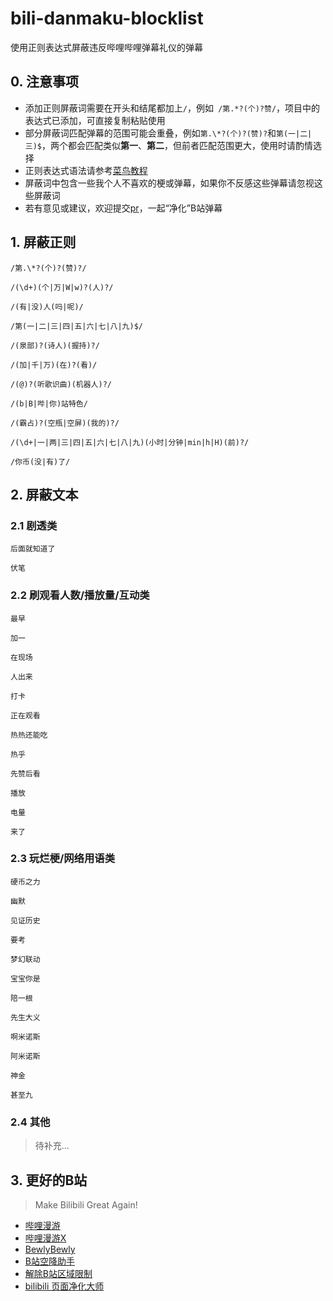 # bili-danmaku-blocklist

使用正则表达式屏蔽违反哔哩哔哩弹幕礼仪的弹幕

## 0. 注意事项

* 添加正则屏蔽词需要在开头和结尾都加上`/`，例如` /第.*?(个)?赞/`，项目中的表达式已添加，可直接复制粘贴使用
* 部分屏蔽词匹配弹幕的范围可能会重叠，例如`第.\*?(个)?(赞)?`和`第(一|二|三)$`，两个都会匹配类似**第一**、**第二**，但前者匹配范围更大，使用时请酌情选择
* 正则表达式语法请参考[菜鸟教程](https://www.runoob.com/regexp/regexp-tutorial.html)
* 屏蔽词中包含一些我个人不喜欢的梗或弹幕，如果你不反感这些弹幕请忽视这些屏蔽词
* 若有意见或建议，欢迎提交[pr](https://github.com/Agiens02/bili-danmaku-blocklist/pulls)，一起“净化”B站弹幕

## 1. 屏蔽正则
```
/第.\*?(个)?(赞)?/
```
```
/(\d+)(个|万|W|w)?(人)?/
```
```
/(有|没)人(吗|呢)/
```
```
/第(一|二|三|四|五|六|七|八|九)$/
```
```
/(泉部)?(诗人)(握持)?/
```
```
/(加|千|万)(在)?(看)/
```
```
/(@)?(听歌识曲)(机器人)?/
```
```
/(b|B|哔|你)站特色/
```
```
/(霸占)?(空瓶|空屏)(我的)?/
```
```
/(\d+|一|两|三|四|五|六|七|八|九)(小时|分钟|min|h|H)(前)?/
```
```
/你币(没|有)了/
```
## 2. 屏蔽文本

### 2.1 剧透类
```
后面就知道了
```
```
伏笔
```
### 2.2 刷观看人数/播放量/互动类
```
最早
```
```
加一
```
```
在现场
```
```
人出来
```
```
打卡
```
```
正在观看
```
```
热热还能吃
```
```
热乎
```
```
先赞后看
```
```
播放
```
```
电量
```
```
来了
```
### 2.3 玩烂梗/网络用语类
```
硬币之力
```
```
幽默
```
```
见证历史
```
```
要考
```
```
梦幻联动
```
```
宝宝你是
```
```
陪一根
```
```
先生大义
```
```
啊米诺斯
```
```
阿米诺斯
```
```
神金
```
```
甚至九
```
### 2.4 其他

> 待补充...

## 3. 更好的B站

>  Make Bilibili Great Again!

* [哔哩漫游](https://github.com/yujincheng08/BiliRoaming)
* [哔哩漫游X](https://github.com/BiliRoamingX/BiliRoamingX)
* [BewlyBewly](https://github.com/BewlyBewly/BewlyBewly)
* [B站空降助手](https://github.com/hanydd/BilibiliSponsorBlock)
* [解除B站区域限制](https://greasyfork.org/zh-CN/scripts/25718-%E8%A7%A3%E9%99%A4b%E7%AB%99%E5%8C%BA%E5%9F%9F%E9%99%90%E5%88%B6)
* [bilibili 页面净化大师](https://github.com/festoney8/bilibili-cleaner)






